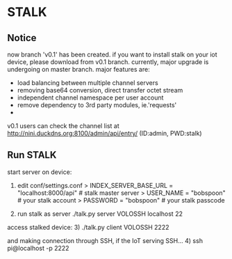 # STALK

## Notice
now branch 'v0.1' has been created.
if you want to install stalk on your iot device, please download from v0.1 branch.
currently, major upgrade is undergoing on master branch. major features are:
  - load balancing between multiple channel servers
  - removing base64 conversion, direct transfer octet stream
  - independent channel namespace per user account
  - remove dependency to 3rd party modules, ie.'requests'
  - 
v0.1 users can check the channel list at
  http://nini.duckdns.org:8100/admin/api/entry/
  (ID:admin, PWD:stalk)

## Run STALK

start server on device:
  1) edit conf/settings.conf
    > INDEX_SERVER_BASE_URL = "localhost:8000/api"  # stalk master server
    > USER_NAME = "bobspoon"  # your stalk account
    > PASSWORD = "bobspoon"  # your stalk passcode

  2) run stalk as server
    ./talk.py server VOLOSSH localhost 22
  
access stalked device:
  3) ./talk.py client VOLOSSH 2222

and making connection through SSH, if the IoT serving SSH... 
  4) ssh pi@localhost -p 2222
